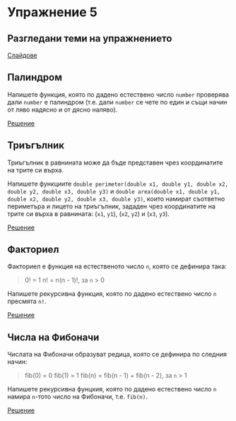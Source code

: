Упражнение 5
============

Разгледани теми на упражнението
-------------------------------
[Слайдове](https://speakerdeck.com/dimitaruzunov/uvod-v-proghramiranieto-5)

Палиндром
---------
Напишете функция, която по дадено естествено число `number`
проверява дали `number` е палиндром (т.е. дали `number` се чете
по един и същи начин от ляво надясно и от дясно наляво).

[Решение](palindrome.cpp)

Триъгълник
----------
Триъгълник в равнината може да бъде представен чрез координатите на трите си
върха.

Напишете функциите `double perimeter(double x1, double y1,
double x2, double y2, double x3, double y3)` и
`double area(double x1, double y1, double x2, double y2,
double x3, double y3)`, които намират съответно периметъра и лицето
на триъгълник, зададен чрез координатите на трите си върха в равнината:
(`x1`, `y1`), (`x2`, `y2`) и (`x3`, `y3`).

[Решение](triangle.cpp)

Факториел
---------
Факториел е функция на естественото число `n`, която се дефинира така:
> 0! = 1
> n! = n(n - 1)!, за `n` > 0

Напишете рекурсивна функция, която по дадено естествено число `n` пресмята `n!`.

[Решение](factorial.cpp)

Числа на Фибоначи
-----------------
Числата на Фибоначи образуват редица, която се дефинира по следния начин:
> fib(0) = 0
> fib(1) = 1
> fib(n) = fib(n - 1) + fib(n - 2), за `n` > 1

Напишете рекурсивна фунцкия, която по дадено естествено число `n` намира
`n`-тото число на Фибоначи, т.е. `fib(n)`.

[Решение](fibonacci.cpp)
